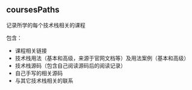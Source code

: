 ## coursesPaths

记录所学的每个技术栈相关的课程

包含：

- 课程相关链接
- 技术栈用法（基本和高级，来源于官网文档等）及用法案例（基本和高级）
- 技术栈源码（包含自己阅读源码后的阅读记录）
- 自己手写的相关源码
- 与其它技术栈相关的联系